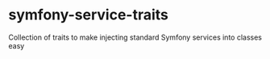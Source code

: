 # symfony-service-traits
Collection of traits to make injecting standard Symfony services into classes easy
